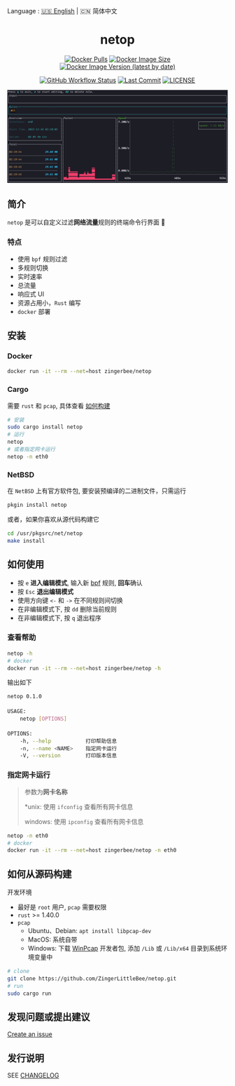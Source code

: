 Language : [🇺🇸 English](./README.md) | 🇨🇳 简体中文

<h1 align="center">netop</h1>
<div align="center">

[![Docker Pulls](https://img.shields.io/docker/pulls/zingerbee/netop?style=flat)](https://hub.docker.com/r/zingerbee/netop)
[![Docker Image Size](https://img.shields.io/docker/image-size/zingerbee/netop)](https://hub.docker.com/r/zingerbee/netop/tags)
[![Docker Image Version (latest by date)](https://img.shields.io/docker/v/zingerbee/netop)](https://hub.docker.com/r/zingerbee/netop/tags)

</div>

<div align="center">

[![GitHub Workflow Status](https://img.shields.io/github/workflow/status/ZingerLittleBee/netop/Docker%20Images%20CI)](https://github.com/ZingerLittleBee/netop/actions)
[![Last Commit](https://img.shields.io/github/last-commit/ZingerLittleBee/netop)](https://github.com/ZingerLittleBee/netop/commits/main)
[![LICENSE](https://img.shields.io/crates/l/port-selector)](./LICENSE)

</div>

<div align="center">
<img src="./snapshot/dashboard.gif">
</div>

## 简介
`netop` 是可以自定义过滤**网络流量**规则的终端命令行界面 🎯

### 特点
- 使用 `bpf` 规则过滤
- 多规则切换
- 实时速率
- 总流量
- 响应式 UI
- 资源占用小，`Rust` 编写
- `docker` 部署

## 安装

### Docker
```bash
docker run -it --rm --net=host zingerbee/netop
```

### Cargo
需要 `rust` 和 `pcap`, 具体查看 [如何构建](#如何从源码构建)
```bash
# 安装
sudo cargo install netop
# 运行
netop
# 或者指定网卡运行
netop -n eth0
```

### NetBSD
在 `NetBSD` 上有官方软件包, 要安装预编译的二进制文件，只需运行
```bash
pkgin install netop
```

或者，如果你喜欢从源代码构建它
```bash
cd /usr/pkgsrc/net/netop
make install
```

## 如何使用

- 按 `e` **进入编辑模式**, 输入新 [bpf](https://biot.com/capstats/bpf.html) 规则, **回车**确认
- 按 `Esc` **退出编辑模式**
- 使用方向键 `<-` 和 `->` 在不同规则间切换
- 在非编辑模式下, 按 `dd` 删除当前规则
- 在非编辑模式下, 按 `q` 退出程序

### 查看帮助
```bash
netop -h
# docker
docker run -it --rm --net=host zingerbee/netop -h
```
输出如下
```bash
netop 0.1.0

USAGE:
    netop [OPTIONS]

OPTIONS:
    -h, --help           打印帮助信息
    -n, --name <NAME>    指定网卡运行
    -V, --version        打印版本信息
```

### 指定网卡运行
> 参数为**网卡名称**
>
> *unix: 使用 `ifconfig` 查看所有网卡信息
>
> windows: 使用 `ipconfig` 查看所有网卡信息
```bash
netop -n eth0
# docker
docker run -it --rm --net=host zingerbee/netop -n eth0
```

## 如何从源码构建
开发环境
- 最好是 `root` 用户, `pcap` 需要权限
- `rust` >= 1.40.0
- `pcap`
  - Ubuntu、Debian: `apt install libpcap-dev`
  - MacOS: 系统自带
  - Windows: 下载 [WinPcap](https://www.winpcap.org/install/default.htm) 开发者包, 添加 `/Lib` 或 `/Lib/x64` 目录到系统环境变量中

```bash
# clone
git clone https://github.com/ZingerLittleBee/netop.git
# run
sudo cargo run
```

## 发现问题或提出建议
[Create an issue](https://github.com/ZingerLittleBee/netop/issues)

## 发行说明
SEE [CHANGELOG](./CHANGELOG.md)